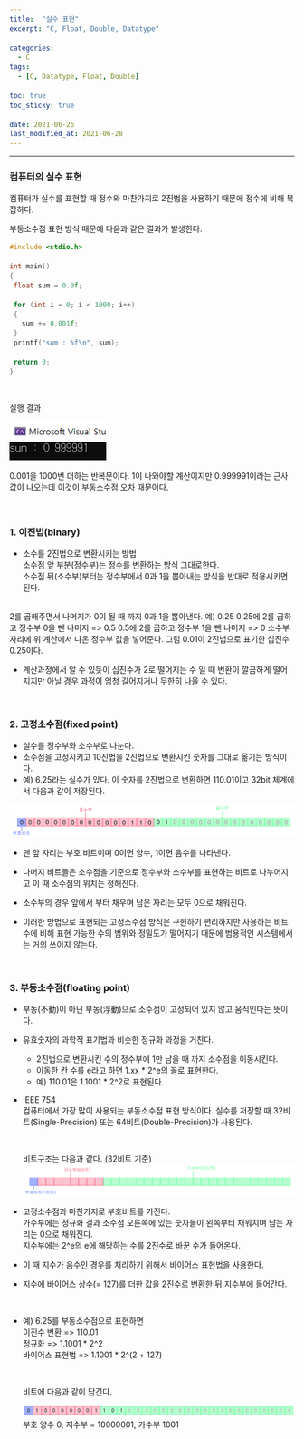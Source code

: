 ```yaml
---
title:  "실수 표현"
excerpt: "C, Float, Double, Datatype"

categories:
  - C
tags:
  - [C, Datatype, Float, Double]

toc: true
toc_sticky: true
 
date: 2021-06-26
last_modified_at: 2021-06-28
---  
```


***

### 컴퓨터의 실수 표현  
컴퓨터가 실수를 표현할 때 정수와 마찬가지로 2진법을 사용하기 때문에 정수에 비해 복잡하다.  

부동소수점 표현 방식 때문에 다음과 같은 결과가 발생한다.

 ``` c
#include <stdio.h>

int main()
{
  float sum = 0.0f;
  
  for (int i = 0; i < 1000; i++)
  {
    sum += 0.001f;
  }
  printf("sum : %f\n", sum);

  return 0;
}
```  

<br/>

실행 결과  
  
 ![datatype size](/assets/images/20210626_Posting/4.PNG)  

 0.001을 1000번 더하는 반복문이다. 1이 나와야할 계산이지만 0.999991이라는 근사값이 나오는데 이것이 부동소수점 오차 때문이다.  
  <br/><br/>

### 1. 이진법(binary)  
  * 소수를 2진법으로 변환시키는 방법  
    소수점 앞 부분(정수부)는 정수를 변환하는 방식 그대로한다.  
    소수점 뒤(소수부)부터는 정수부에서 0과 1을 뽑아내는 방식을 반대로 적용시키면 된다.
  <br/>  
     2를 곱해주면서 나머지가 0이 될 때 까지 0과 1을 뽑아낸다.  
     예) 0.25  
      0.25에 2를 곱하고 정수부 0을 뺀 나머지 => 0.5  
      0.5에 2를 곱하고 정수부 1을 뺀 나머지 => 0  
      소수부 자리에 위 계산에서 나온 정수부 값을 넣어준다.  
      그럼 0.01이 2진법으로 표기한 십진수 0.25이다.
      <br/>  
      
  * 계산과정에서 알 수 있듯이 십진수가 2로 떨어지는 수 일 때 변환이 깔끔하게 떨어지지만 아닐 경우 과정이 엄청 길어지거나 무한히 나올 수 있다.

  <br/>

### 2. 고정소수점(fixed point) 
  * 실수를 정수부와 소수부로 나눈다.
  * 소수점을 고정시키고 10진법을 2진법으로 변환시킨 숫자를 그대로 옮기는 방식이다.  
  * 예) 6.25라는 실수가 있다. 이 숫자를 2진법으로 변환하면 110.01이고 32bit 체계에서 다음과 같이 저장된다.  
  

   ![memory](/assets/images/20210626_Posting/3.png)  
  * 맨 앞 자리는 부호 비트이며 0이면 양수, 1이면 음수를 나타낸다.
  * 나머지 비트들은 소수점을 기준으로 정수부와 소수부를 표현하는 비트로 나누어지고 이 때 소수점의 위치는 정해진다.
  * 소수부의 경우 앞에서 부터 채우며 남은 자리는 모두 0으로 채워진다.

  * 이러한 방법으로 표현되는 고정소수점 방식은 구현하기 편리하지만 사용하는 비트 수에 비해 표현 가능한 수의 범위와 정밀도가 떨어지기 때문에 범용적인 시스템에서는 거의 쓰이지 않는다.

  <br/>

### 3. 부동소수점(floating point)
  * 부동(不動)이 아닌 부동(浮動)으로 소수점이 고정되어 있지 않고 움직인다는 뜻이다.
  * 유효숫자의 과학적 표기법과 비슷한 정규화 과정을 거친다.  
    - 2진법으로 변환시킨 수의 정수부에 1만 남을 때 까지 소수점을 이동시킨다.
    - 이동한 칸 수를 e라고 하면 1.xx * 2^e의 꼴로 표현한다.
    - 예) 110.01은 1.1001 * 2^2로 표현된다.
  * IEEE 754  
  컴퓨터에서 가장 많이 사용되는 부동소수점 표현 방식이다. 실수를 저장할 때 32비트(Single-Precision) 또는 64비트(Double-Precision)가 사용된다.  

     <br/> 
  
    비트구조는 다음과 같다. (32비트 기준)
    ![bit_constr](/assets/images/20210626_Posting/5.png)  

  * 고정소수점과 마찬가지로 부호비트를 가진다.  
 가수부에는 정규화 결과 소수점 오른쪽에 있는 숫자들이 왼쪽부터 채워지며 남는 자리는 0으로 채워진다.  
 지수부에는 2^e의 e에 해당하는 수를 2진수로 바꾼 수가 들어온다. 
 * 이 때 지수가 음수인 경우를 처리하기 위해서 바이어스 표현법을 사용한다.
 * 지수에 바이어스 상수(= 127)를 더한 값을 2진수로 변환한 뒤 지수부에 들어간다.  

 <br/>

 * 예) 6.25를 부동소수점으로 표현하면  
 이진수 변환 => 110.01  
 정규화 => 1.1001 * 2^2  
 바이어스 표현법 => 1.1001 * 2^(2 + 127)  

    <br/>

    비트에 다음과 같이 담긴다.  

    ![result](/assets/images/20210626_Posting/6.png)   
    부호 양수 0, 지수부 = 10000001, 가수부 1001  
 
